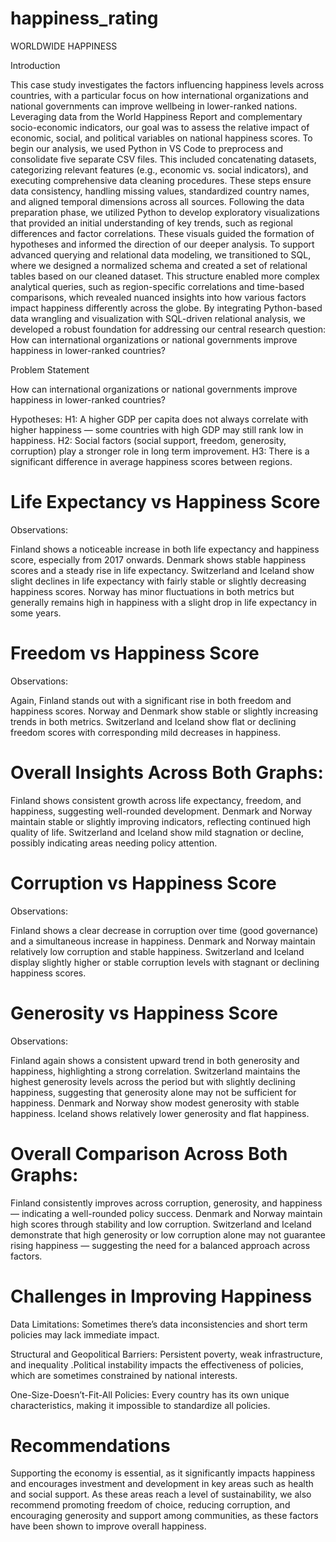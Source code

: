 # happiness_rating

WORLDWIDE HAPPINESS

Introduction

This case study investigates the factors influencing happiness levels across countries, with a particular focus on how international organizations and national governments can improve wellbeing in lower-ranked nations. Leveraging data from the World Happiness Report and complementary socio-economic indicators, our goal was to assess the relative impact of economic, social, and political variables on national happiness scores.
To begin our analysis, we used Python in VS Code to preprocess and consolidate five separate CSV files. This included concatenating datasets, categorizing relevant features (e.g., economic vs. social indicators), and executing comprehensive data cleaning procedures. These steps ensure data consistency, handling missing values, standardized country names, and aligned temporal dimensions across all sources.
Following the data preparation phase, we utilized Python to develop exploratory visualizations that provided an initial understanding of key trends, such as regional differences and factor correlations. These visuals guided the formation of hypotheses and informed the direction of our deeper analysis.
To support advanced querying and relational data modeling, we transitioned to SQL, where we designed a normalized schema and created a set of relational tables based on our cleaned dataset. This structure enabled more complex analytical queries, such as region-specific correlations and time-based comparisons, which revealed nuanced insights into how various factors impact happiness differently across the globe.
By integrating Python-based data wrangling and visualization with SQL-driven relational analysis, we developed a robust foundation for addressing our central research question: How can international organizations or national governments improve happiness in lower-ranked countries?

Problem Statement

How can international organizations or national governments improve happiness in lower-ranked countries?


Hypotheses:
H1: A higher GDP per capita does not always correlate with higher happiness — some countries with high GDP may still rank low in happiness.
H2: Social factors (social support, freedom, generosity, corruption) play a stronger role in long term improvement.
H3: There is a significant difference in average happiness scores between regions.

# Life Expectancy vs Happiness Score
Observations:

Finland shows a noticeable increase in both life expectancy and happiness score, especially from 2017 onwards.
Denmark shows stable happiness scores and a steady rise in life expectancy.
Switzerland and Iceland show slight declines in life expectancy with fairly stable or slightly decreasing happiness scores.
Norway has minor fluctuations in both metrics but generally remains high in happiness with a slight drop in life expectancy in some years.

# Freedom vs Happiness Score
Observations:

Again, Finland stands out with a significant rise in both freedom and happiness scores.
Norway and Denmark show stable or slightly increasing trends in both metrics.
Switzerland and Iceland show flat or declining freedom scores with corresponding mild decreases in happiness.

# Overall Insights Across Both Graphs:
Finland shows consistent growth across life expectancy, freedom, and happiness, suggesting well-rounded development.
Denmark and Norway maintain stable or slightly improving indicators, reflecting continued high quality of life.
Switzerland and Iceland show mild stagnation or decline, possibly indicating areas needing policy attention.


 # Corruption vs Happiness Score
 Observations:

 Finland shows a clear decrease in corruption over time (good governance) and a simultaneous increase in happiness.
 Denmark and Norway maintain relatively low corruption and stable happiness.
 Switzerland and Iceland display slightly higher or stable corruption levels with stagnant or declining happiness scores.

# Generosity vs Happiness Score
 Observations:

Finland again shows a consistent upward trend in both generosity and happiness, highlighting a strong correlation.
Switzerland maintains the highest generosity levels across the period but with slightly declining happiness, suggesting that generosity alone may not be sufficient for happiness.
Denmark and Norway show modest generosity with stable happiness.
Iceland shows relatively lower generosity and flat happiness.

# Overall Comparison Across Both Graphs:
Finland consistently improves across corruption, generosity, and happiness — indicating a well-rounded policy success.
Denmark and Norway maintain high scores through stability and low corruption.
Switzerland and Iceland demonstrate that high generosity or low corruption alone may not guarantee rising happiness — suggesting the need for a balanced approach across factors.


# Challenges in Improving Happiness

Data Limitations: Sometimes there’s data inconsistencies and short term policies may lack immediate impact.

Structural and Geopolitical Barriers: Persistent poverty, weak infrastructure, and inequality .Political instability impacts the effectiveness of policies, which are sometimes constrained by national interests.

One-Size-Doesn’t-Fit-All Policies: Every country has its own unique characteristics, making it impossible to standardize all policies.

# Recommendations
Supporting the economy is essential, as it significantly impacts happiness and encourages investment and development in key areas such as health and social support. As these areas reach a level of sustainability, we also recommend promoting freedom of choice, reducing corruption, and encouraging generosity and support among communities, as these factors have been shown to improve overall happiness.
